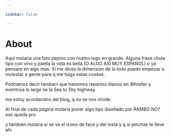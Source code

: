 ```yaml
---

sidebar: false

---
```


# About

Aqui molaria una foto pepino con nuetro logo en grande.  Alguna frase chula tipo con vino y paella la vida es bella (O ALGO ASI MUY ESPAÑOL) o ya pensare en algo mas.  Si me dices la dimension de la todo puedo empezar a molestar a gente para q me haga estas cositas. 


Podriamos decir tambien que hacemos repartos diarios en Whistler y eventosa lo largo se la Sea to Sky highway. 


me estoy acordandno del blog, q no se nos olvide 



Al final de cada pagina molaria poner algo tipo diseñado por RAMBO NO? eso queda pro

y tambien molaria si se ve el icono de face y del insta y q si pinchas te lleve ahi 



